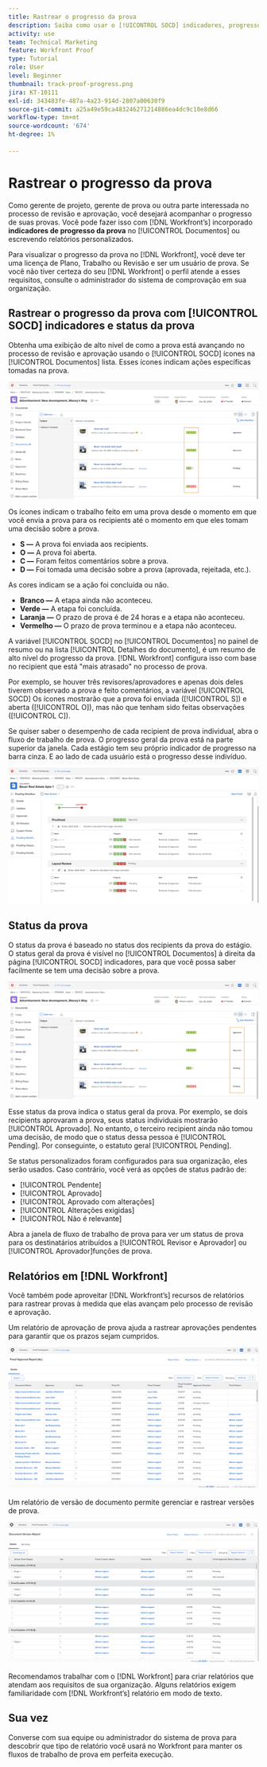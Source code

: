 ```yaml
---
title: Rastrear o progresso da prova
description: Saiba como usar o [!UICONTROL SOCD] indicadores, progresso da prova e relatórios para acompanhar o progresso de uma prova no [!DNL  Workfront].
activity: use
team: Technical Marketing
feature: Workfront Proof
type: Tutorial
role: User
level: Beginner
thumbnail: track-proof-progress.png
jira: KT-10111
exl-id: 343483fe-487a-4a23-914d-2807a00630f9
source-git-commit: a25a49e59ca483246271214886ea4dc9c10e8d66
workflow-type: tm+mt
source-wordcount: '674'
ht-degree: 1%

---
```


# Rastrear o progresso da prova

Como gerente de projeto, gerente de prova ou outra parte interessada no processo de revisão e aprovação, você desejará acompanhar o progresso de suas provas. Você pode fazer isso com [!DNL Workfront’s] incorporado **indicadores de progresso da prova** no [!UICONTROL Documentos] ou escrevendo relatórios personalizados.

Para visualizar o progresso da prova no [!DNL Workfront], você deve ter uma licença de Plano, Trabalho ou Revisão e ser um usuário de prova. Se você não tiver certeza do seu [!DNL Workfront] o perfil atende a esses requisitos, consulte o administrador do sistema de comprovação em sua organização.

## Rastrear o progresso da prova com [!UICONTROL SOCD] indicadores e status da prova

Obtenha uma exibição de alto nível de como a prova está avançando no processo de revisão e aprovação usando o [!UICONTROL SOCD] ícones na [!UICONTROL Documentos] lista. Esses ícones indicam ações específicas tomadas na prova.

![Uma imagem do [!UICONTROL Documentos] listar em um [!DNL  Workfront] projeto com o [!UICONTROL SOCD] ícones realçados.](assets/manage-proofs-socd.png)

Os ícones indicam o trabalho feito em uma prova desde o momento em que você envia a prova para os recipients até o momento em que eles tomam uma decisão sobre a prova.

* **S —** A prova foi enviada aos recipients.
* **O —** A prova foi aberta.
* **C —** Foram feitos comentários sobre a prova.
* **D —** Foi tomada uma decisão sobre a prova (aprovada, rejeitada, etc.).

As cores indicam se a ação foi concluída ou não.

* **Branco —** A etapa ainda não aconteceu.
* **Verde —** A etapa foi concluída.
* **Laranja —** O prazo de prova é de 24 horas e a etapa não aconteceu.
* **Vermelho —** O prazo de prova terminou e a etapa não aconteceu.

A variável [!UICONTROL SOCD] no [!UICONTROL Documentos] no painel de resumo ou na lista [!UICONTROL Detalhes do documento], é um resumo de alto nível do progresso da prova. [!DNL Workfront] configura isso com base no recipient que está &quot;mais atrasado&quot; no processo de prova.

Por exemplo, se houver três revisores/aprovadores e apenas dois deles tiverem observado a prova e feito comentários, a variável [!UICONTROL SOCD] Os ícones mostrarão que a prova foi enviada ([!UICONTROL S]) e aberta ([!UICONTROL O]), mas não que tenham sido feitas observações ([!UICONTROL C]).

Se quiser saber o desempenho de cada recipient de prova individual, abra o fluxo de trabalho de prova. O progresso geral da prova está na parte superior da janela. Cada estágio tem seu próprio indicador de progresso na barra cinza.  E ao lado de cada usuário está o progresso desse indivíduo.

![Uma imagem do [!UICONTROL Fluxo de trabalho de provas] seção de um documento.](assets/manage-proofs-socd-in-proofing-workflow-window.png)

## Status da prova

O status da prova é baseado no status dos recipients da prova do estágio. O status geral da prova é visível no [!UICONTROL Documentos] à direita da página [!UICONTROL SOCD] indicadores, para que você possa saber facilmente se tem uma decisão sobre a prova.

![Uma imagem do [!UICONTROL Documentos] listar em um [!DNL  Workfront] projeto com o status geral de prova destacado.](assets/manage-proofs-overall-status.png)

Esse status da prova indica o status geral da prova. Por exemplo, se dois recipients aprovaram a prova, seus status individuais mostrarão [!UICONTROL Aprovado]. No entanto, o terceiro recipient ainda não tomou uma decisão, de modo que o status dessa pessoa é [!UICONTROL Pending]. Por conseguinte, o estatuto geral [!UICONTROL Pending].

Se status personalizados foram configurados para sua organização, eles serão usados. Caso contrário, você verá as opções de status padrão de:

* [!UICONTROL Pendente]
* [!UICONTROL Aprovado]
* [!UICONTROL Aprovado com alterações]
* [!UICONTROL Alterações exigidas]
* [!UICONTROL Não é relevante]

Abra a janela de fluxo de trabalho de prova para ver um status de prova para os destinatários atribuídos a [!UICONTROL Revisor e Aprovador] ou [!UICONTROL Aprovador]funções de prova.

## Relatórios em [!DNL Workfront]

Você também pode aproveitar [!DNL Workfront’s] recursos de relatórios para rastrear provas à medida que elas avançam pelo processo de revisão e aprovação.

Um relatório de aprovação de prova ajuda a rastrear aprovações pendentes para garantir que os prazos sejam cumpridos.

![Uma imagem de um relatório de aprovação de prova no [!DNL  Workfront].](assets/proof-approval-report.png)

Um relatório de versão de documento permite gerenciar e rastrear versões de prova.

![Uma imagem de um relatório de versão do documento no [!DNL  Workfront].](assets/document-version-report.png)

Recomendamos trabalhar com o [!DNL Workfront] para criar relatórios que atendam aos requisitos de sua organização. Alguns relatórios exigem familiaridade com [!DNL Workfront’s] relatório em modo de texto.

## Sua vez

Converse com sua equipe ou administrador do sistema de prova para descobrir que tipo de relatório você usará no Workfront para manter os fluxos de trabalho de prova em perfeita execução.

<!--
### Learn more
* Learn to create reports in [!DNL Workfront] with the Basic Report Creation course.
* View progress and status of a proof
* View activity on a proof within [!DNL Workfront]
-->
